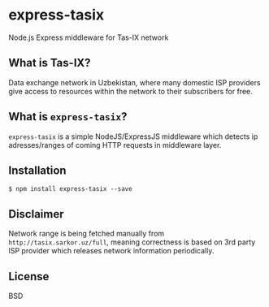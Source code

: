 # express-tasix
Node.js Express middleware for Tas-IX network

## What is Tas-IX?
Data exchange network in Uzbekistan, where many domestic ISP providers give access to resources within the network to their subscribers for free.

## What is `express-tasix`?
`express-tasix` is a simple NodeJS/ExpressJS middleware which detects ip adresses/ranges of coming HTTP requests in middleware layer.

## Installation
```
$ npm install express-tasix --save
```

## Disclaimer
Network range is being fetched manually from `http://tasix.sarkor.uz/full`, meaning correctness is based on 3rd party ISP provider which releases network information periodically.

## License
BSD
